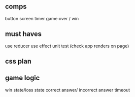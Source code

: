 ## comps

button
screen
timer
game over / win

## must haves

use reducer
use effect
unit test (check app renders on page)

## css plan

## game logic

win state/loss state
correct answer/ incorrect answer
timeout
